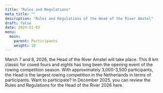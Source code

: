 ```yaml
---
title: "Rules and Regulations"
meta_title: ""
description: "Rules and Regulations of the Head of the River Amstel"
draft: false
date: 2024-01-03
menu:
  main:
    parent: Participants
    weight: 10
---
```

March 7 and 8, 2026, the Head of the River Amstel will take place. This 8 km classic for coxed fours and eights has long been the opening event of the rowing competition season. With approximately 3,000-3,500 participants, the Head is the largest rowing competition in the Netherlands in terms of participants. Want to participate? In December 2025, you can review the Rules and Regulations for the Head of the River 2026 here.


<!-- Below you will find the Rules and Regulations of the Head of the River 2025.

## Regulations
The regatta takes place on Saturday, March 08, and Sunday, March 09, 2025.

#### Racetype

Pursuit race over approximately 8 km.

#### Regatta Manager:

Menno Vroegindeweij, Robin van den Brink & Ivo Kessler:    
wedstrijdleiding@headoftheriver.nl

#### Head of the Jury: 

Mark Greefhorst

#### Entries: 

Find out how to register on our Entries page. Registration closes on Friday, 28st of February at 23.59 hr. via the KNRB registration site.

#### Entry fees: 

- Coastal €40
- Four €90
- Eight €122.50
- Corporate Four €250.
- Corporate Eight €325.

Entry fees include KNRB competition license surcharge. Please pay before Tuesday, 04 March at 20:00 hrs. to IBAN NL 71 INGB 0006 6289 83, in the name of Amsterdamsche Roeibond in Amsterdam. Sometimes a BIC/Swift code is requested: INGBNL2A.    
Please include the name of the registering rowing club.

#### Draw:

The draw will take place Monday, March 03 at 20:00 hrs. in Amsterdam.

#### Weigh-in:

Weigh-in will take place at Skøll Rowing Club (Jan Vroegopsingel 6 1096CN Amsterdam). Rowers will be weighed between 2 and 3 hours before the start.    
Coxswains (as applicable) will weigh in wearing their rowing outfit. (conforming to RvR guidelines)    
Coxswains should bring any required ballast themselves.    

#### Combining of events:
Events in which 3 or fewer teams were registered at the time of closing of the registration will be merged with a higher event. Events for seniors will first be merged with a higher event based on performance points and then based on weight category. In the case of Masters, the event will be merged with a event with a younger average crew age. If there are no more events to merge an event with insufficient registrations, the event will not be rowed.

#### Coxswain Meeting:

A coxswain meeting will not take place this year. Instructions for crews and their coxswains are available online on the Coxswains site.     
All coxswains must be familiar with the instructions.    
With the exception of coxswains in the junior 16 events, a cox of any crew has to be at least 15 years in the year of the race.

#### Placement:

The Masters divisions row (per block) interchangeably. Last year's finish time determines the starting order. For Masters teams, a team must "match" with a team from last year (50% same rowers or more). Only the fastest 50% of the matched teams will be placed. Starting positions of all other Master’s teams will be drawn by lottery after the seeded crews. For the remaining events (as before) the club results from last year applies. If more teams per rowing club are entered in the same event, the club's team numbering will be used for placement.

#### Pennants:

Pennants will be awarded to the fastest Dutch club eight in the elite men and women events.
Pennants will be awarded to the fastest Dutch club eight in the elite events for men and women. If the elite event is not contested, the pennant will be awarded to the fastest club eight in the highest senior category based on performance points.

#### Boat trailers:

Boat trailers need to be registered in advance by the organizing committee. Check for more information our [boat trailer page](../botenwagens/).

<hr style="border:2px solid #62B0E2">

## Rules

RULES FOR RACING LONG DISTANCE CHAMPIONSHIP RACE: THE HEAD OF THE RIVER AMSTEL 2025

1. **GENERAL**   

    The race will be held in eights and steered fours for men and women who are members of a KNRB-affiliated rowing club or with another member of FISA. The competitive race will be held under the rules and regulations of the KNRB with the exceptions and special provisions below. Events for first year and advanced teams are not open to foreign teams.

    The fastest Dutch club team of the Elite eights in the men's and women's competition win the Championship of the Amstel. To symbolize this championship, this club may fly a long blue pennant from the club’s flagpole throughout the year.

    Participation in the competition shall be at one's own risk. The liability of the organizing clubs ARB and Willem III (including their organizers, i.e. the Head Committee and the Head volunteers working with the committee) for any damage resulting from or related to participation in the competition, is, except in the case of intentional act or omission, recklessness or gross negligence, always limited to the amount which the applicable insurance policy gives entitlement to, increased by the amount of the deductible under the relevant policy.

    Except in the case of intent or gross recklessness on the part of the Organization, the participant shall indemnify and hold harmless the Organization in respect of all claims which any third party may at any time bring against the Organization and which are connected with acts or omissions of the participant during his or her participation in the event.

2. **TIMING**
   
    The races are organized as time trials. The time in which each crew completes the course shall be recorded. The team with the fastest time is the winner. Under no circumstances will a team be allowed to row the race a second time.   
    Teams with a measured time difference less then 0.20 seconds are considered to be equal in time. 

3. **CREW CHANGES**
   
    Any changes in the team composition can be reported to the race committee in accordance with article RRS 40.

    - At any time after the draw and on race days, changes shall be made via the KNRB registration system.
    - On race days, changes can also be reported in writing at the desk.   

    If the change results in the team no longer being eligible to start in the field in which they are registered, the change will be refused. A change will never result in a change of the field in which the team starts.

4. **STARTING ORDER**

    Except for veteran teams, the starting order is determined by last year's results in a division. The winning team from last year starts first. The team from the club that had finished 2nd starts 2nd, etc. Combination teams and new entries are assigned by drawing lots after the last placed association team. If more teams are entered per club in the same event, the club’s team numbering will be used for placement. So, team with number 1 gets the best placed team from the previous year.

    For veteran teams, the starting order is determined in 2 steps. First, it is determined whether a team matches a team from last year. A team is matched if at least half of the rowers match a team from last year. Next, from all matched teams, only the fastest 50% are placed (again based on last year's result). The other 50% and all unmatched teams are unplaced. Their starting position falls behind the seeded teams and is determined by drawing lots.

5. **SHIRT NUMBERS**
   
    Shirt numbers must be clearly visible on the backs of the coxswain/helmsman and the bowman during the race and when rowing up and down the river. One back number on the bowman's race shirt, one on the bowman's call shirt and one on the steerer sitting at the back (if the steer is at the front, then on the back deck).

    The three shirt numbers can only be picked up by a club representative after timely payment (before 7th March into the ARB account) of the entry fee by the club (or foreign team) during the following times

    - Friday afternoon between 14.00 and 20.00 hrs.
    - Saturday between 09.00 and 15.00 hrs.
    - Sunday between 08.30 and 12.00 hrs.

    They can be picked up at Willem III.

    All shirt numbers will be provided per registering club.

    The shirt numbers do not have to be returned and can be taken home as souvenir.

6. **COXSWAIN INSTRUCTIONS**
   
    There is no coxswain meeting this year. The instructions for crews and their coxswains can be found online on the [coxswain page](../stuurliedeninstructie/).

7. **WEIGHING**
   
    In accordance with Article 7, paragraph 3 of the RvR, helmsmen for Masters, Club, Mixed, Company and Juniors 16 teams will not be weighed.

    The weighing of coxswains of other teams (Elite, Advanced, Freshmen and Junior 18 divisions) will take place at the boathouse of Skøll Rowing Club both on Saturday and Sunday between 3 and 2 hours before the first start of their OWN race.

    The weighing of the LIGHT teams is on Sunday between 3 and 2 hours before the first start of their OWN race number (i.e. not of their own block) and also takes place at Skøll boathouse, Jan Vroegopsingel 6.

8. **SAILING RESTRICTIONS**
   
    During certain periods in the weekend there will be a total ban on sailing on the river Amstel between Amsterdam and Ouderkerk except for crews participating in the races. The times of the ban are:

    - Saturday from 12:30 until 17:45 hrs.
    - Sunday from 9:30 until 15:45 hrs.

    Between one hour before the first start of a block and 10 minutes before the first start of a block, the race course south of the Rozenoordbrug (Rozenoord Bridge) may be used by crews entering that block in a southerly direction, provided that their allocated transit time of the Rozenoordbrug lies within that time period.

9.  **INSTRUCTIONS**
    
    Instructions of the race manager or any other race officials must be followed immediately.  Any failure to follow these directions that results in the disruption in the proper running of the course and race, may result in a penalty for any organization or team involved.

10. **WARM-UP AND COOL-DOWN**
    
    Rowing up and rowing back take place in the row/return lane. This is located on the Willem III side (east side) of the Amstel River and is indicated by orange and yellow buoys.

    In the warm-up or return rowing lane, passing/overtaking is allowed when yellow buoys are present. Passing/overtaking is prohibited when orange buoys are present. Overtaking in prohibited areas will result in a penalty. Obstructing teams, ignoring instructions from race officials and managers may also result in a penalty. Multiple infractions will result in multiple penalties.

    Rowing on to the start is allowed when a race is passing by.

    All crews must keep as much port side as possible and be considerate of the crews that have already started.

    Teams may only take permitted bridge opening. Taking a prohibited bridge opening will result in disqualification.

    While warming up toward the start and after the finish of the race, here are the openings that are permitted and not permitted for use:

    - Toronto Brug [Toronto Bridge]: passage under the Toronto Bridge is not permitted.
    - Nieuwe Amstelbrug: (Nieuwe Amstel Bridge): only the second bridge opening from port side is permitted for use.
    - Berlagebrug [Berlage Bridge]: the two port side bridge openings are permitted for use
    - Utrechtsebrug [Utrecht Bridge]: only the port side bridge opening is permitted for use
    - Rozenoordbrug [Rozenoord Bridge]: only the port side bridge opening is permitted for use
    - Brug in Ouderkerk [Bridge in Ouderkerk]: Passage under the  bridge in Ouderkerk is not permitted.

11. **CROSSING THE RACE COURSE**
    
    Crews that must cross the race course coming from the boathouses of De Amstel and Nereus must do so under supervision of the Race Manager present at the time. Crossing the racecourse without the Race Manager’s permission is not allowed. If ongoing races are disturbed by the failure to follow the Race Manager’s instructions, the team concerned may receive penalty.

12. **LINE UP**

    Your own start time is the start time of your own event, increased by 1 minute for every 4 teams that start before you in your own event. The finish times based on these times will be explicitly stated on a separate draw.

    The first check point, T1, is located at the Duivendrechtsevaart. Teams starting north may pass this point between 55 and 45 minutes before their own starting time.

    The second checkpoint, T2, is located just before the Rozenoordbrug (Rozenoord Bridge). Crews must pass this point between 35 and 30 minutes before their starting time. Arriving late at this bridge checkpoint to row on, can result in disqualification.

    After passing this point, crews may only row in a southerly direction until they reach the turning area in Ouderkerk.

13. **RACE COURSE**
    
    The length of the course for all teams is approximately 8 kilometers, with the exception of the junior 16 and Coastal events.
    The start is at Ouderkerk, at Amsteldijk Noord 37. The finish is in Amsterdam at KARZV De Hoop.   

    For coastal teams and junior 16 teams, the course is approximately 5.5 kilometers. The start is in Amstelveen, at Amsteldijk Noord 127-134. The finish is in Amsterdam at KARZV De Hoop.   

    Check the [coxwains page](../stuurliedeninstructie/) for the current course map and further details.

14. **PRESTART, START AND FINISH**
    
    The Starting Line is marked by two poles with a white flag. At approximately 100 meters before the Starting Line, the Pre-starting line is marked by two poles with a red flag.

    The start is a ‘flying start’ with an interval of 15 seconds between the crews. Between divisions, there will be a start difference of at least 60 seconds.

    The Finish Line is marked by two poles with a red flag.

15. **Race course markings**

    During the race, the buoys that split the race lane from the travel lane, must be kept on starboard side.

    As can be seen on the course maps, extra buoys have been placed at the Amstel river, before the Big Bend, and before the finish for safety reasons. These additional buoys must be kept on port side.

    A crew that passes a buoy at the wrong side or a crew that leaves the travel lane, may receive a penalized.

16. **BRIDGES along the race course**

    Crews are only allowed to go under the bridges through permitted openings. Passing a bridge through a prohibited opening leads to disqualification.

    During the race, only the following bridge openings are permitted for use:

    - Rozenoordbrug (Rozenoord Bridge): only the port side opening is permitted for use. The starboard opening is prohibited for use by racing teams.
    - Utrechtsebrug (Utrechtse Bridge): only the port and middle openings are permitted for use.  Use of the other openings is forbidden.
    - Berlagburg (Berlag Bridge): only the middle opening and the two openings at port side are permitted for use. Use of the other openings are forbidden.
    
    If fewer bridge holes are available during the Head of the River, due to construction works, we will publish modified regulations.

    Immediately after the finish, crews must continue under the Nieuwe Amstel Brug (Bridge) to the turn buoy.

    - Nieuwe Amstel Bridge: only the middle three bridge holes are permitted for use.

17. **OVERTAKING**
    
    In accordance with Article 53 of the RvR*:   
    > - The faster crew is free to choose its course.
    >
    > - The slower crew must not hinder or obstruct the faster crew and must allow for the faster crew to continue their race in the preferred route.   
    > - However, the faster crew is not allowed to use its rights to put the slower crew in such a position that rowing is made impossible or that the crew is placed in a hazardous situation.   
    > - The slower crew has to move aside before the point of the bow ball of the faster crew is at the same level of the sternpost of the slower crew.   
    > - Both the faster and slower crews must exhibit safety and sportsmanship in their behaviour towards each other.
    
    Please check the [coxwains](../stuurliedeninstructie/) page for official overtaking instructions.

18. **CEASE DURING A RACE**
    
    A crew that drops out during a race, has to leave the racecourse as soon as possible causing as little interference as possible with the other teams in the race as well as those rowing to the start or from the finish. The use of the rowing lane in the opposite direction is only allowed after explicit permission from a race official.

19. **AFTER THE FINISH, CONTINUE ROWING**

    After the finish in Amsterdam, all crews must continue rowing lightly under the Nieuwe Amstelbrug (Nieuwe Amstel Bridge) and round to starboard between the turn buoy and the Toronto Brug (Bridge).

20. **PROTEST, OBJECTION AND PRESENCE OF AN ASSOCIATION REPRESENTATIVE**
    
    In accordance with the RvR*, Article 75 up to and including 81, the time penalty is set to 15 seconds.

    Protests will be made known by raising the hand as a sign of protest. Protests will be received and registered by the race official in charge of protests. The official in charge of protests can be found at the motorboat immediately after the finish line. Each protest must be submitted in writing using the protest forms available for that purpose and given to the Jury Secretary within one hour of the race finish. Forms can be turned into the Jury Secretary at the boathouse of William III. Protests will be handled by the umpire/s which are member of the Jury Board. The Jury Board sits in the boardroom at the Willem III boathouse.

    It is necessary that the club or team representative is and remains nearby during the handling of the protest. For a smooth processing of the protest, the club or team representative must ensure that the club or team representatives against whom the protest is made, is also present and available. We use the phone number that begins with 06 and can be found through your profile you made during making your entry.

21. **RESULTS**

    Results will be published on the [IRIS-website](http://www.hoesnelwasik.nl) and our [results page](../uitslag/).

22. **AWARDS CEREMONY**

    - Saturday time slot 1: 16:30 at boathouse of Willem III
    - Saturday time slot 2: 19:00 at boathouse of Willem III
    - Sunday time slot 3: 14:00 at boathouse of Willem III
    - Sunday time slot 4: 17:00 at boathouse of Willem III

    The awards ceremony will take place after the Board of the Jury has determined , at minimum, the first three places of every division for which there is an award. The waiting time will be, at minimum, one hour after the finish of the last team in the block.

23. **COASTAL ROWING**

    The Head of the River Amstel intends to issue Coastal numbers for men's and women's Coastal fours. For the rules regarding Coastal Rowing please refer Article 58 of the Rules of Rowing Competitions.

24. **DEVIATIONS FROM THE RULES**

    Deviations from the rules above shall be made if special circumstances and/or good seamanship and sportsmanship so require.

***RvR * = Racing Rules of the Dutch Rowing Federation*** -->